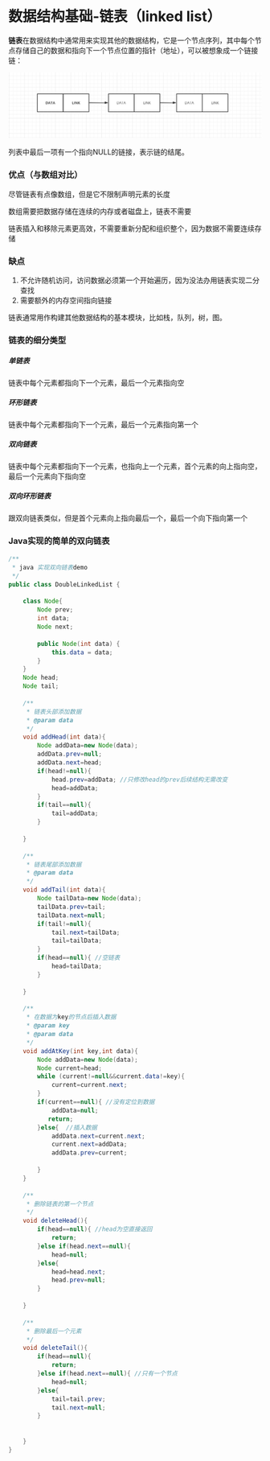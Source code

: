 # 数据结构基础-链表（linked list）

​	**链表**在数据结构中通常用来实现其他的数据结构，它是一个节点序列，其中每个节点存储自己的数据和指向下一个节点位置的指针（地址），可以被想象成一个链接链：

![img_linked_list](assets/image-20210616095253225.png)

 列表中最后一项有一个指向NULL的链接，表示链的结尾。

### 优点（与数组对比）

尽管链表有点像数组，但是它不限制声明元素的长度

数组需要把数据存储在连续的内存或者磁盘上，链表不需要

链表插入和移除元素更高效，不需要重新分配和组织整个，因为数据不需要连续存储



### 缺点

1. 不允许随机访问，访问数据必须第一个开始遍历，因为没法办用链表实现二分查找
2. 需要额外的内存空间指向链接

链表通常用作构建其他数据结构的基本模块，比如栈，队列，树，图。

### 链表的细分类型 

##### 单链表

链表中每个元素都指向下一个元素，最后一个元素指向空

##### 环形链表

链表中每个元素都指向下一个元素，最后一个元素指向第一个

##### 双向链表

链表中每个元素都指向下一个元素，也指向上一个元素，首个元素的向上指向空，最后一个元素向下指向空 

##### 双向环形链表

跟双向链表类似，但是首个元素向上指向最后一个，最后一个向下指向第一个 



### Java实现的简单的双向链表

~~~java
/**
 * java 实现双向链表demo
 */
public class DoubleLinkedList {

    class Node{
        Node prev;
        int data;
        Node next;

        public Node(int data) {
            this.data = data;
        }
    }
    Node head;
    Node tail;

    /**
     * 链表头部添加数据
     * @param data
     */
    void addHead(int data){
        Node addData=new Node(data);
        addData.prev=null;
        addData.next=head;
        if(head!=null){
            head.prev=addData; //只修改head的prev后续结构无需改变
            head=addData;
        }
        if(tail==null){
            tail=addData;
        }

    }

    /**
     * 链表尾部添加数据
     * @param data
     */
    void addTail(int data){
        Node tailData=new Node(data);
        tailData.prev=tail;
        tailData.next=null;
        if(tail!=null){
            tail.next=tailData;
            tail=tailData;
        }
        if(head==null){ //空链表
            head=tailData;
        }

    }

    /**
     * 在数据为key的节点后插入数据
     * @param key
     * @param data
     */
    void addAtKey(int key,int data){
        Node addData=new Node(data);
        Node current=head;
        while (current!=null&&current.data!=key){
            current=current.next;
        }
        if(current==null){ //没有定位到数据
            addData=null;
           return;
        }else{  //插入数据
            addData.next=current.next;
            current.next=addData;
            addData.prev=current;

        }
    }

    /**
     * 删除链表的第一个节点
     */
    void deleteHead(){
        if(head==null){ //head为空直接返回
            return;
        }else if(head.next==null){
            head=null;
        }else{
            head=head.next;
            head.prev=null;
        }

    }

    /**
     * 删除最后一个元素
     */
    void deleteTail(){
        if(head==null){
            return;
        }else if(head.next==null){ //只有一个节点
            head=null;
        }else{
            tail=tail.prev;
            tail.next=null;
        }


    }
}

~~~



